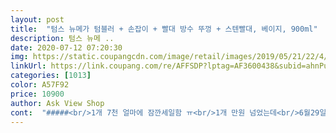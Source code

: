 ```yaml
---
layout: post 
title:  "텀스 뉴메가 텀블러 + 손잡이 + 빨대 방수 뚜껑 + 스텐빨대, 베이지, 900ml" 
description: 텀스 뉴메 ..
date: 2020-07-12 07:20:30 
img: https://static.coupangcdn.com/image/retail/images/2019/05/21/22/4/c2d0e650-c81a-40ec-abe5-61fa76a1a28c.jpg 
linkUrl: https://link.coupang.com/re/AFFSDP?lptag=AF3600438&subid=ahnPublicAsk&pageKey=226829461&itemId=718813837&vendorItemId=4818910988&traceid=V0-113-74117dd66c827bc2 
categories: [1013] 
color: A57F92 
price: 10900 
author: Ask View Shop 
cont:  "#####<br/>1개 7천 얼마에 잠깐세일함 ㅠ<br/>1개 만원 넘었는데<br/>6월29일 할인하드라구요<br/>그리고 빨대도 움직이지 않고 고정형이고 빨대안쓰고 입으로 대고 마시더라도<br/>기대했던것보다 그이상<br/>기존에 잇는건 뚜껑이 2중으로 되어잇어서 뚜껑 사이로 물이 들어가고<br/>기존에 잇던게 다이소꺼라서 그런지<br/>대용량 크기에 디자인까지 맘에 들구요<br/>더살래다가 참음<br/>뚜껑이 그런 역할하는 구멍이 잇어서 너무 좋은거 같아요!!<br/>물이 들어간게 잘 안나오니 안에서 물곰팡이 생길까봐 되게 찝찝하게 썻는데<br/>밑에사진은 2리터짜리워셔액과 비교<br/>빨대는 냄새가 좀나네요 어떻게 해야 안나는건지<br/>아쉬운건 각각 비닐 포장이 되어 있음에도 찍히거나<br/>아쉬운점은 큰용기에 가득 담아서 다니니 확실히 무거워요 ㅠㅠ<br/>여름필수 그리고 얼음도 오래 아주오래가요<br/>온기든 냉기든 보존하는게 하루종일 유지는 기본이라서 따로 설명드리지 않겠습니다 ㅋㅋ<br/>용량도 커서 하루종일 먹고 잇어요 !<br/>용량을 말로 설명할수가 없네요<br/>이거는 일체형이고 투명해서 너무 좋아요<br/>이쁘고 간지남 ㅎ<br/>좋은점은<br/>코팅이 벗겨져있어서 좀 아쉽네요<br/>크기맘에들구요 완전대요량 헉 넘좋음<br/>확실히 좋아요 !!<br/>" 
---
```


